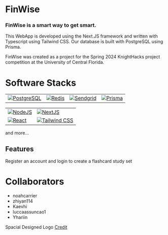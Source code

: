 # FinWise

### FinWise is a smart way to get smart.

This WebApp is developed using the Next.JS framework and written with Typescript using Tailwind CSS. Our database is built with PostgreSQL using Prisma.

FinWise was created as a project for the Spring 2024 KnightHacks project competition at the University of Central Florida.

# Software Stacks

<table style="width: 100%; table-layout:fixed;">
  <tr>
    <td><a class="img" href="https://www.postgresql.org/" target="_blank"><img src="https://upload.wikimedia.org/wikipedia/commons/thumb/2/29/Postgresql_elephant.svg/1200px-Postgresql_elephant.svg.png" alt="PostgreSQL" title="PostgreSQL"/></a></td>
    <td><a href="https://redis.io/" target="_blank"><img src="https://davidsekar.gallerycdn.vsassets.io/extensions/davidsekar/redis-xplorer/1.2.7/1567965357906/Microsoft.VisualStudio.Services.Icons.Default" alt="Redis" title="redis"/></a></td>
    <td><a href="https://sendgrid.com/en-us" target="_blank"><img src="https://encrypted-tbn0.gstatic.com/images?q=tbn:ANd9GcRSlFBw2QeA98VNkiAqZGBy-_xi3x0EZAMocskhQabe6Q&s" alt="Sendgrid" title="Sendgrid"/></a></td>
    <td><a href="https://www.prisma.io/" target="_blank"><img src="https://avatars.githubusercontent.com/u/17219288?s=200&v=4" alt="Prisma" title="Prisma"/></a></td>
  </tr>
</table>
<table style="width: 100%; table-layout:fixed;">
  <tr>
    <td><a href="https://nodejs.org/en" target="_blank"><img src="https://dsm01pap007files.storage.live.com/y4m3-l96lN9J4xx8R9bW7DZsGEdGUmtbqhsyq_ZhMFzE-VQw9dl7lWocKSkCCBg4PdFpoR9k6zzyrZZB5ZT2M7rlaaXF-wm2_AYEmwu-E8uZgmn7-ZNlAQo1xnowygfa9AgeQh2bBJKU3J_z7xjSk8XxW6HcG3pSaQhVdTgZe91mYuPq8JoIObEmjR11ocUx8-A57sEdjo3S6AWPDkWsHBncA?encodeFailures=1&width=1445&height=813" alt="NodeJS" title="NodeJS"/></a></td>
    <td><a href="https://nextjs.org/" target="_blank"><img src="https://dsm01pap007files.storage.live.com/y4mFb5lNEc_3ABwZDgJK5S1aBZZPn2Lbq0ZHaLKdUBaCxPN6aEDEVJ2aGurcPw4ZrUARMDs0k0v9FuzCmkUcNmg5pOQlwtEBwr7aGv3aIvL5M-0DTWEi8zwiqBLs4kD_NLTZjHJUgF_9eKoPMH8hlWo40lgNeDo1r7ewMeK3zHyezIftIiS1pi1c8cIjB3D8-VDSMnFFhtMKddHu84Iw9jvfQ?encodeFailures=1&width=1227&height=813" alt="NextJS" title="NextJS"></a></td>
  </tr>
  <tr>
    <td><a href="https://react.dev/" target="_blank"><img src="https://dsm01pap007files.storage.live.com/y4mx6C_a6hDLr3VkcSLPe0jnepd8IRHmXBJg82EbvUesbVATwhiVZQurOmeuRbynmV3DI2DdhW2Hkdip8WUXxWaeTi7rhurvX5yPmCFz1Qu_FDKA22zAtqGIGSuGqzY_sDrdxcc6DFkjiOZBt5hD_2PLlMAKre4toFsaW3hNEK8Wow_OTUsZZ9yMpn7DY82Ugq1nNmX2j8pbOND2NiWqkzuHA?encodeFailures=1&width=782&height=400" alt="React" title="React"/></a></td>
    <td><a href="https://tailwindcss.com/" target="_blank"><img src="https://dsm01pap007files.storage.live.com/y4m-1TbADEvop6nW3Dpu-wtuD5sbQpDPSBY3uTqu1W8Bma5Ur5xD-rLT_UiH7_L98DvIBYna7GBmCugpJXUKPomhOS_esKRBluti0mA0ipxK2vjq8RMZYj03EIR2jlQZ9QtZF-xLvOSpTfs7M8rpPguX3YgOak0I5pvSiVzQvFihO_RNEkUeENmuLIZAmQg7VYsnQqtTZoQUl7GF-Pxsdxptg?encodeFailures=1&width=1270&height=648" alt="Tailwind CSS" title="Tailwind CSS"></a></td>
  </tr>
</table>
and more...



## Features

Register an account and login to create a flashcard study set

# Collaborators

* noahcarrier
* zhiyan114
* Kaevhi
* luccaassuncao1
* Yhariin

Spacial Designed Logo [Credit](https://twitter.com/sawaratsuki1004)